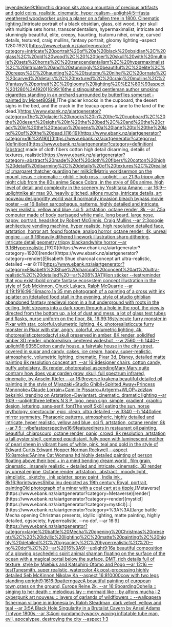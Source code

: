 [leyendecker](https://www.ebank.nz/aiartgenerator?category=leyendecker)[9:16](https://www.ebank.nz/aiartgenerator?category=9%3A16)[mythic dragon sits atop a mountain of precious artifacts and gold coins, realistic, cinematic, hyper realism](https://www.ebank.nz/aiartgenerator?category=mythic%20dragon%20sits%20atop%20a%20mountain%20of%20precious%20artifacts%20and%20gold%20coins%2C%20realistic%2C%20cinematic%2C%20hyper%20realism)[--uplight](https://www.ebank.nz/aiartgenerator?category=--uplight)[4:5](https://www.ebank.nz/aiartgenerator?category=4%3A5)[--fast](https://www.ebank.nz/aiartgenerator?category=--fast)[a weathered woodworker using a planer on a fallen tree in 1800. Cinematic lighting.](https://www.ebank.nz/aiartgenerator?category=a%20weathered%20woodworker%20using%20a%20planer%20on%20a%20fallen%20tree%20in%201800.%20Cinematic%20lighting.)[intricate portrait of a black obsidian, glass, old wood,  tiger skull with multiple sets horns, transcendentalism, hypermaximalist, intricate and stunningly beautiful, elite, creepy, haunting, tsutomu nihei, ornate, carved details, textured, craig mullins, fantasy portrait, gloomy lighting –aspect 1280:1920](https://www.ebank.nz/aiartgenerator?category=intricate%20portrait%20of%20a%20black%20obsidian%2C%20glass%2C%20old%20wood%2C%20%20tiger%20skull%20with%20multiple%20sets%20horns%2C%20transcendentalism%2C%20hypermaximalist%2C%20intricate%20and%20stunningly%20beautiful%2C%20elite%2C%20creepy%2C%20haunting%2C%20tsutomu%20nihei%2C%20ornate%2C%20carved%20details%2C%20textured%2C%20craig%20mullins%2C%20fantasy%20portrait%2C%20gloomy%20lighting%20%E2%80%93aspect%201280%3A1920)[16:9](https://www.ebank.nz/aiartgenerator?category=16%3A9)[9:16](https://www.ebank.nz/aiartgenerator?category=9%3A16)[the distinguished gentleman author smoking cigarettes standing in an orchard surrounded by butterflies somerset - painted by Monet](https://www.ebank.nz/aiartgenerator?category=the%20distinguished%20gentleman%20author%20smoking%20cigarettes%20standing%20in%20an%20orchard%20surrounded%20by%20butterflies%20somerset%20-%20painted%20by%20Monet)[80](https://www.ebank.nz/aiartgenerator?category=80)[SHI.](https://www.ebank.nz/aiartgenerator?category=SHI.)[The glacier knocks in the cupboard, the desert sighs in the bed, and the crack in the teacup opens a lane to the land of the dead.](https://www.ebank.nz/aiartgenerator?category=The%20glacier%20knocks%20in%20the%20cupboard%2C%20the%20desert%20sighs%20in%20the%20bed%2C%20and%20the%20crack%20in%20the%20teacup%20opens%20a%20lane%20to%20the%20land%20of%20the%20dead.)[16:19](https://www.ebank.nz/aiartgenerator?category=16%3A19)[](https://www.ebank.nz/aiartgenerator?category=)[definition](https://www.ebank.nz/aiartgenerator?category=definition)[abstract made of cloth fibers cotton high detail disarming, details of textures, realistic](https://www.ebank.nz/aiartgenerator?category=abstract%20made%20of%20cloth%20fibers%20cotton%20high%20detail%20disarming%2C%20details%20of%20textures%2C%20realistic)[::](https://www.ebank.nz/aiartgenerator?category=%3A%3A)[margaret thatcher guarding her milk](https://www.ebank.nz/aiartgenerator?category=margaret%20thatcher%20guarding%20her%20milk)[3:1](https://www.ebank.nz/aiartgenerator?category=3%3A1)[Matrix world](https://www.ebank.nz/aiartgenerator?category=Matrix%20world)[sermon on the mount, jesus :: cinematic :: ghibli :: bob ross --uplight --ar 21:9](https://www.ebank.nz/aiartgenerator?category=sermon%20on%20the%20mount%2C%20jesus%20%3A%3A%20cinematic%20%3A%3A%20ghibli%20%3A%3A%20bob%20ross%20--uplight%20--ar%2021%3A9)[a trippy alien night club from the 80s anime Space Cobra, in the style of 80s anime, high level of detail and complexity in the scenery by Yoshitaka Amano --ar 16:9](https://www.ebank.nz/aiartgenerator?category=a%20trippy%20alien%20night%20club%20from%20the%2080s%20anime%20Space%20Cobra%2C%20in%20the%20style%20of%2080s%20anime%2C%20high%20level%20of%20detail%20and%20complexity%20in%20the%20scenery%20by%20Yoshitaka%20Amano%20--ar%2016%3A9)[--uplight](https://www.ebank.nz/aiartgenerator?category=--uplight)[nike air max 90, heavily glitched, alfons mucha, intricate details, art nouveau design](https://www.ebank.nz/aiartgenerator?category=nike%20air%20max%2090%2C%20heavily%20glitched%2C%20alfons%20mucha%2C%20intricate%20details%2C%20art%20nouveau%20design)[gritty world war II normandy invasion bleach bypass movie poster --ar 16:8](https://www.ebank.nz/aiartgenerator?category=gritty%20world%20war%20II%20normandy%20invasion%20bleach%20bypass%20movie%20poster%20--ar%2016%3A8)[alien sarcophagus, patterns, highly detailed and intricate, hyper realistic, yellow and blue, sci fi, artstation, octane render, 8k --ar 7:5](https://www.ebank.nz/aiartgenerator?category=alien%20sarcophagus%2C%20patterns%2C%20highly%20detailed%20and%20intricate%2C%20hyper%20realistic%2C%20yellow%20and%20blue%2C%20sci%20fi%2C%20artstation%2C%20octane%20render%2C%208k%20--ar%207%3A5)[a computer made of body parts](https://www.ebank.nz/aiartgenerator?category=a%20computer%20made%20of%20body%20parts)[aged white male, long beard, large nose, happy, portrait, headshot by Robert McGinnis, Craig Mullins --ar 2:3](https://www.ebank.nz/aiartgenerator?category=aged%20white%20male%2C%20long%20beard%2C%20large%20nose%2C%20happy%2C%20portrait%2C%20headshot%20by%20Robert%20McGinnis%2C%20Craig%20Mullins%20--ar%202%3A3)[googie architecture vending machine, hyper realistic, high resolution detailed face, artstation, horror art, found footage, analog horror, octane render, 4k, unreal engine --ar 9:16](https://www.ebank.nz/aiartgenerator?category=googie%20architecture%20vending%20machine%2C%20hyper%20realistic%2C%20high%20resolution%20detailed%20face%2C%20artstation%2C%20horror%20art%2C%20found%20footage%2C%20analog%20horror%2C%20octane%20render%2C%204k%2C%20unreal%20engine%20--ar%209%3A16)[heavily dithered linework illustration sharp dithering, intricate detail geometry trippy blackandwhite horror —ar 9:16](https://www.ebank.nz/aiartgenerator?category=heavily%20dithered%20linework%20illustration%20sharp%20dithering%2C%20intricate%20detail%20geometry%20trippy%20blackandwhite%20horror%20%E2%80%94ar%209%3A16)[Hyperrealistic.](https://www.ebank.nz/aiartgenerator?category=Hyperrealistic.)[1920](https://www.ebank.nz/aiartgenerator?category=1920)[render](https://www.ebank.nz/aiartgenerator?category=render)[Elisabeth Shue charcoal concept art ultra-realistic, detailed --ar 8:11](https://www.ebank.nz/aiartgenerator?category=Elisabeth%20Shue%20charcoal%20concept%20art%20ultra-realistic%2C%20detailed%20--ar%208%3A11)[lion sticker --test](https://www.ebank.nz/aiartgenerator?category=lion%20sticker%20--test)[reminder that you exist::](https://www.ebank.nz/aiartgenerator?category=reminder%20that%20you%20exist%3A%3A)[bold ornate fantasy ecosystem concept illustration in the style of Seb Mckinnon, Chuck Lukacs, Ralph McQuarrie --ar 4:1](https://www.ebank.nz/aiartgenerator?category=bold%20ornate%20fantasy%20ecosystem%20concept%20illustration%20in%20the%20style%20of%20Seb%20Mckinnon%2C%20Chuck%20Lukacs%2C%20Ralph%20McQuarrie%20--ar%204%3A1)[9:19](https://www.ebank.nz/aiartgenerator?category=9%3A19)[16:9](https://www.ebank.nz/aiartgenerator?category=16%3A9)[9:16](https://www.ebank.nz/aiartgenerator?category=9%3A16)[macro,](https://www.ebank.nz/aiartgenerator?category=macro%2C)[1](https://www.ebank.nz/aiartgenerator?category=1)[a 35 mm photograph of a painting of a cross with ink splatter on it](https://www.ebank.nz/aiartgenerator?category=a%2035%20mm%20photograph%20of%20a%20painting%20of%20a%20cross%20with%20ink%20splatter%20on%20it)[detailed food stall in the evening, style of studio ghibli](https://www.ebank.nz/aiartgenerator?category=detailed%20food%20stall%20in%20the%20evening%2C%20style%20of%20studio%20ghibli)[an abandoned fantasy medieval room in a hut underground with roots in the ceiling, light streams into a dark room through a hole in the roof, the view is directed from the bottom up, a lot of dust and mess, a lot of glass test tubes and flasks, nurse uniform on the floor, 8k, 16:9](https://www.ebank.nz/aiartgenerator?category=an%20abandoned%20fantasy%20medieval%20room%20in%20a%20hut%20underground%20with%20roots%20in%20the%20ceiling%2C%20light%20streams%20into%20a%20dark%20room%20through%20a%20hole%20in%20the%20roof%2C%20the%20view%20is%20directed%20from%20the%20bottom%20up%2C%20a%20lot%20of%20dust%20and%20mess%2C%20a%20lot%20of%20glass%20test%20tubes%20and%20flasks%2C%20nurse%20uniform%20on%20the%20floor%2C%208k%2C%2016%3A9)[9:16](https://www.ebank.nz/aiartgenerator?category=9%3A16)[style](https://www.ebank.nz/aiartgenerator?category=style)[cute furry monster in Pixar with star, colorful,volumetric lighting, 4k, photorealistic](https://www.ebank.nz/aiartgenerator?category=cute%20furry%20monster%20in%20Pixar%20with%20star%2C%20colorful%2Cvolumetric%20lighting%2C%204k%2C%20photorealistic)[cute furry monster in Pixar with star, angry, colorful, volumetric lighting, 4k, photorealistic](https://www.ebank.nz/aiartgenerator?category=cute%20furry%20monster%20in%20Pixar%20with%20star%2C%20angry%2C%20colorful%2C%20volumetric%20lighting%2C%204k%2C%20photorealistic)[pterodactyl skull preserved in amber, 8K render, solidifed amber 3D render, photorealism, centered wideshot, --w 2560 --h 1440](https://www.ebank.nz/aiartgenerator?category=pterodactyl%20skull%20preserved%20in%20amber%2C%208K%20render%2C%20solidifed%20amber%203D%20render%2C%20photorealism%2C%20centered%20wideshot%2C%20--w%202560%20--h%201440)[--uplight](https://www.ebank.nz/aiartgenerator?category=--uplight)[16:9](https://www.ebank.nz/aiartgenerator?category=16%3A9)[355](https://www.ebank.nz/aiartgenerator?category=355)[Cotton candy house, a fairytale house in the city street, covered in sugar and candy, cakes, ice cream, happy, super-realistic, atmospheric, volumetric lighting, cinematic, Pixar 3d, Disney, detailed matte painting 8k resolution concept art, --ar 16:9](https://www.ebank.nz/aiartgenerator?category=Cotton%20candy%20house%2C%20a%20fairytale%20house%20in%20the%20city%20street%2C%20covered%20in%20sugar%20and%20candy%2C%20cakes%2C%20ice%20cream%2C%20happy%2C%20super-realistic%2C%20atmospheric%2C%20volumetric%20lighting%2C%20cinematic%2C%20Pixar%203d%2C%20Disney%2C%20detailed%20matte%20painting%208k%20resolution%20concept%20art%2C%20--ar%2016%3A9)[designer chairs, cotton candy, puffy upholstery, 8k render, photoreal](https://www.ebank.nz/aiartgenerator?category=designer%20chairs%2C%20cotton%20candy%2C%20puffy%20upholstery%2C%208k%20render%2C%20photoreal)[sol ascending](https://www.ebank.nz/aiartgenerator?category=sol%20ascending)[Mary Mary quite contrary how does your garden grow, skull, full spectrum infrared, cinematic, by Anselm Kiefer —ar 16:9](https://www.ebank.nz/aiartgenerator?category=Mary%20Mary%20quite%20contrary%20how%20does%20your%20garden%20grow%2C%20skull%2C%20full%20spectrum%20infrared%2C%20cinematic%2C%20by%20Anselm%20Kiefer%20%E2%80%94ar%2016%3A9)[reverse kraken](https://www.ebank.nz/aiartgenerator?category=reverse%20kraken)[a beautiful detailed oil painting in the style of Miyazaki+Studio Ghibli+Spirited Away+Princess Mononoke+Claude Lorrain+Camille Pissarro+Artgerm+WLOP+zdzlaw beksinki, trending on Artstation+Deviantart, cinematic, dramatic lighting --ar 16:9 --uplight](https://www.ebank.nz/aiartgenerator?category=a%20beautiful%20detailed%20oil%20painting%20in%20the%20style%20of%20Miyazaki%2BStudio%20Ghibli%2BSpirited%20Away%2BPrincess%20Mononoke%2BClaude%20Lorrain%2BCamille%20Pissarro%2BArtgerm%2BWLOP%2Bzdzlaw%20beksinki%2C%20trending%20on%20Artstation%2BDeviantart%2C%20cinematic%2C%20dramatic%20lighting%20--ar%2016%3A9%20--uplight)[three letters N S P, logo, neon sign, simple, gradient, graphic design, lettering, sans-serif, font](https://www.ebank.nz/aiartgenerator?category=three%20letters%20N%20S%20P%2C%20logo%2C%20neon%20sign%2C%20simple%2C%20gradient%2C%20graphic%20design%2C%20lettering%2C%20sans-serif%2C%20font)[The wolf Sköll eating the sun, norse mythology, spectacular, epic, clean, ultra detailed --w 3340 --h 1440](https://www.ebank.nz/aiartgenerator?category=The%20wolf%20Sk%C3%B6ll%20eating%20the%20sun%2C%20norse%20mythology%2C%20spectacular%2C%20epic%2C%20clean%2C%20ultra%20detailed%20--w%203340%20--h%201440)[alien mirror symmetry, Pharaonic patterns, atmospheric, highly detailed and intricate, hyper realistic, yellow and blue, sci fi, artstation, octane render, 8k --ar 7:5](https://www.ebank.nz/aiartgenerator?category=alien%20mirror%20symmetry%2C%20Pharaonic%20patterns%2C%20atmospheric%2C%20highly%20detailed%20and%20intricate%2C%20hyper%20realistic%2C%20yellow%20and%20blue%2C%20sci%20fi%2C%20artstation%2C%20octane%20render%2C%208k%20--ar%207%3A5)[--vibefast](https://www.ebank.nz/aiartgenerator?category=--vibefast)[perspective](https://www.ebank.nz/aiartgenerator?category=perspective)[16:9](https://www.ebank.nz/aiartgenerator?category=16%3A9)[feature](https://www.ebank.nz/aiartgenerator?category=feature)[diners in restaurant  oil painting, beautiful, chiaroscuro, octane render, panic, crowd, 8k resolution, artstation a tall oyster shell, centered equidistant, fully open with luminescent mother of pearl sheen in vibrant hues of white, pink, teal and gold  in the style of Edward Curtis Edward Hopper Norman Rockwell --aspect 16:8](https://www.ebank.nz/aiartgenerator?category=diners%20in%20restaurant%20%20oil%20painting%2C%20beautiful%2C%20chiaroscuro%2C%20octane%20render%2C%20panic%2C%20crowd%2C%208k%20resolution%2C%20artstation%20a%20tall%20oyster%20shell%2C%20centered%20equidistant%2C%20fully%20open%20with%20luminescent%20mother%20of%20pearl%20sheen%20in%20vibrant%20hues%20of%20white%2C%20pink%2C%20teal%20and%20gold%20%20in%20the%20style%20of%20Edward%20Curtis%20Edward%20Hopper%20Norman%20Rockwell%20--aspect%2016%3A8)[smoke:5](https://www.ebank.nz/aiartgenerator?category=smoke%3A5)[Anime Cat Woman](https://www.ebank.nz/aiartgenerator?category=Anime%20Cat%20Woman)[a hd highly detailed painting of person floating above their bed + in a mind bending dream world , film grain, cinematic , insanely realistic + detailed and intricate, cinematic, 3D render by unreal engine, Octane render, artstation , abstract , moody light , simplistic , sketchy , ink splatter, spray paint , India ink , 8k](https://www.ebank.nz/aiartgenerator?category=a%20hd%20highly%20detailed%20painting%20of%20person%20floating%20above%20their%20bed%20%2B%20in%20a%20mind%20bending%20dream%20world%20%2C%20film%20grain%2C%20cinematic%20%2C%20insanely%20realistic%20%2B%20detailed%20and%20intricate%2C%20cinematic%2C%203D%20render%20by%20unreal%20engine%2C%20Octane%20render%2C%20artstation%20%2C%20abstract%20%2C%20moody%20light%20%2C%20simplistic%20%2C%20sketchy%20%2C%20ink%20splatter%2C%20spray%20paint%20%2C%20India%20ink%20%2C%208k)[16:9](https://www.ebank.nz/aiartgenerator?category=16%3A9)[print](https://www.ebank.nz/aiartgenerator?category=print)[waves](https://www.ebank.nz/aiartgenerator?category=waves)[Shiba inu depicted as 19th century Royal, portrait, painting](https://www.ebank.nz/aiartgenerator?category=Shiba%20inu%20depicted%20as%2019th%20century%20Royal%2C%20portrait%2C%20painting)[Old photograph of a miner with a coal cart at a tipple.](https://www.ebank.nz/aiartgenerator?category=Old%20photograph%20of%20a%20miner%20with%20a%20coal%20cart%20at%20a%20tipple.)[Metaverse](https://www.ebank.nz/aiartgenerator?category=Metaverse)[render](https://www.ebank.nz/aiartgenerator?category=render)[mysticl](https://www.ebank.nz/aiartgenerator?category=mysticl)[::](https://www.ebank.nz/aiartgenerator?category=%3A%3A)[large battle Mecha opening Christmas presents,  idyllic lighting, matte painting, highly detailed, cgsociety, hyperrealistic, --no dof, --ar 16:9](https://www.ebank.nz/aiartgenerator?category=large%20battle%20Mecha%20opening%20Christmas%20presents%2C%20%20idyllic%20lighting%2C%20matte%20painting%2C%20highly%20detailed%2C%20cgsociety%2C%20hyperrealistic%2C%20--no%20dof%2C%20--ar%2016%3A9)[--uplight](https://www.ebank.nz/aiartgenerator?category=--uplight)[9:16](https://www.ebank.nz/aiartgenerator?category=9%3A16)[a beautiful composition of a glowing psychedelic spirit animal shaman floating on the surface of the ocean with a magical portal below the surface, DMT,  rich details full of texture, style by Mœbius and Katsuhiro Otomo and Pogo —ar 12:16 —test](https://www.ebank.nz/aiartgenerator?category=a%20beautiful%20composition%20of%20a%20glowing%20psychedelic%20spirit%20animal%20shaman%20floating%20on%20the%20surface%20of%20the%20ocean%20with%20a%20magical%20portal%20below%20the%20surface%2C%20DMT%2C%20%20rich%20details%20full%20of%20texture%2C%20style%20by%20M%C5%93bius%20and%20Katsuhiro%20Otomo%20and%20Pogo%20%E2%80%94ar%2012%3A16%20%E2%80%94test)[Tunesmith, super realistic, watercolor 4k post-processing highly detailed Seb McKinnon Nikolay Ka --aspect 16:8](https://www.ebank.nz/aiartgenerator?category=Tunesmith%2C%20super%20realistic%2C%20watercolor%204k%20post-processing%20highly%20detailed%20Seb%20McKinnon%20Nikolay%20Ka%20--aspect%2016%3A8)[10000](https://www.ebank.nz/aiartgenerator?category=10000)[cow with two legs standing upright](https://www.ebank.nz/aiartgenerator?category=cow%20with%20two%20legs%20standing%20upright)[9:16](https://www.ebank.nz/aiartgenerator?category=9%3A16)[16:9](https://www.ebank.nz/aiartgenerator?category=16%3A9)[pattern](https://www.ebank.nz/aiartgenerator?category=pattern)[gaze](https://www.ebank.nz/aiartgenerator?category=gaze)[A beautiful painting of  european town,grass on the ground, Europe Reine,2k, --ar 16:9](https://www.ebank.nz/aiartgenerator?category=A%20beautiful%20painting%20of%20%20european%20town%2Cgrass%20on%20the%20ground%2C%20Europe%20Reine%2C2k%2C%20--ar%2016%3A9)[boarding](https://www.ebank.nz/aiartgenerator?category=boarding)[Ophelia :: singing to her death :: melodious lay :: mermaid like :: by alfons mucha ::2 cyberpunk art nouveau :: layers of garlands of wildflowers :: --wallpaper](https://www.ebank.nz/aiartgenerator?category=Ophelia%20%3A%3A%20singing%20to%20her%20death%20%3A%3A%20melodious%20lay%20%3A%3A%20mermaid%20like%20%3A%3A%20by%20alfons%20mucha%20%3A%3A2%20cyberpunk%20art%20nouveau%20%3A%3A%20layers%20of%20garlands%20of%20wildflowers%20%3A%3A%20--wallpaper)[a fisherman village in indonesia by Ralph Steadman, dark velvet, yellow and teal  --ar 3:5](https://www.ebank.nz/aiartgenerator?category=a%20fisherman%20village%20in%20indonesia%20by%20Ralph%20Steadman%2C%20dark%20velvet%2C%20yellow%20and%20teal%20%20--ar%203%3A5)[A Black Hole Singularity  in a Brutalist Cavern  by Ansel Adams Tintype 1800s --ar 3:4](https://www.ebank.nz/aiartgenerator?category=A%20Black%20Hole%20Singularity%20%20in%20a%20Brutalist%20Cavern%20%20by%20Ansel%20Adams%20Tintype%201800s%20--ar%203%3A4)[oni,gundam](https://www.ebank.nz/aiartgenerator?category=oni%2Cgundam)[city](https://www.ebank.nz/aiartgenerator?category=city)[wacky waving inflatable tube man, evil, apocalypse, destroying the city --aspect 1:3](https://www.ebank.nz/aiartgenerator?category=wacky%20waving%20inflatable%20tube%20man%2C%20evil%2C%20apocalypse%2C%20destroying%20the%20city%20--aspect%201%3A3)